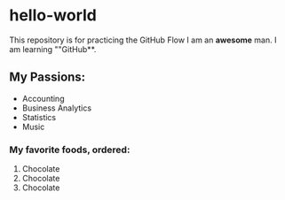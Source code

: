 # hello-world
This repository is for practicing the GitHub Flow
I am an **awesome** man. 
I am learning ""GitHub**. 
## My Passions:
- Accounting
- Business Analytics
- Statistics
- Music

### My favorite foods, ordered: 
1. Chocolate
2. Chocolate
3. Chocolate
